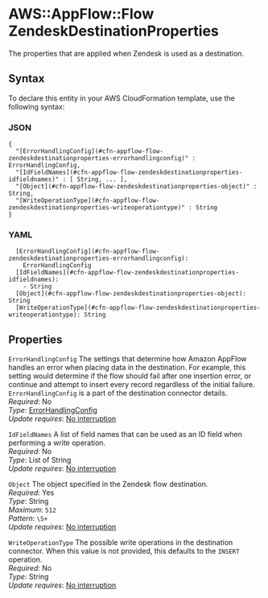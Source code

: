 # AWS::AppFlow::Flow ZendeskDestinationProperties<a name="aws-properties-appflow-flow-zendeskdestinationproperties"></a>

The properties that are applied when Zendesk is used as a destination\.

## Syntax<a name="aws-properties-appflow-flow-zendeskdestinationproperties-syntax"></a>

To declare this entity in your AWS CloudFormation template, use the following syntax:

### JSON<a name="aws-properties-appflow-flow-zendeskdestinationproperties-syntax.json"></a>

```
{
  "[ErrorHandlingConfig](#cfn-appflow-flow-zendeskdestinationproperties-errorhandlingconfig)" : ErrorHandlingConfig,
  "[IdFieldNames](#cfn-appflow-flow-zendeskdestinationproperties-idfieldnames)" : [ String, ... ],
  "[Object](#cfn-appflow-flow-zendeskdestinationproperties-object)" : String,
  "[WriteOperationType](#cfn-appflow-flow-zendeskdestinationproperties-writeoperationtype)" : String
}
```

### YAML<a name="aws-properties-appflow-flow-zendeskdestinationproperties-syntax.yaml"></a>

```
  [ErrorHandlingConfig](#cfn-appflow-flow-zendeskdestinationproperties-errorhandlingconfig): 
    ErrorHandlingConfig
  [IdFieldNames](#cfn-appflow-flow-zendeskdestinationproperties-idfieldnames): 
    - String
  [Object](#cfn-appflow-flow-zendeskdestinationproperties-object): String
  [WriteOperationType](#cfn-appflow-flow-zendeskdestinationproperties-writeoperationtype): String
```

## Properties<a name="aws-properties-appflow-flow-zendeskdestinationproperties-properties"></a>

`ErrorHandlingConfig`  <a name="cfn-appflow-flow-zendeskdestinationproperties-errorhandlingconfig"></a>
 The settings that determine how Amazon AppFlow handles an error when placing data in the destination\. For example, this setting would determine if the flow should fail after one insertion error, or continue and attempt to insert every record regardless of the initial failure\. `ErrorHandlingConfig` is a part of the destination connector details\.   
*Required*: No  
*Type*: [ErrorHandlingConfig](aws-properties-appflow-flow-errorhandlingconfig.md)  
*Update requires*: [No interruption](https://docs.aws.amazon.com/AWSCloudFormation/latest/UserGuide/using-cfn-updating-stacks-update-behaviors.html#update-no-interrupt)

`IdFieldNames`  <a name="cfn-appflow-flow-zendeskdestinationproperties-idfieldnames"></a>
 A list of field names that can be used as an ID field when performing a write operation\.   
*Required*: No  
*Type*: List of String  
*Update requires*: [No interruption](https://docs.aws.amazon.com/AWSCloudFormation/latest/UserGuide/using-cfn-updating-stacks-update-behaviors.html#update-no-interrupt)

`Object`  <a name="cfn-appflow-flow-zendeskdestinationproperties-object"></a>
The object specified in the Zendesk flow destination\.  
*Required*: Yes  
*Type*: String  
*Maximum*: `512`  
*Pattern*: `\S+`  
*Update requires*: [No interruption](https://docs.aws.amazon.com/AWSCloudFormation/latest/UserGuide/using-cfn-updating-stacks-update-behaviors.html#update-no-interrupt)

`WriteOperationType`  <a name="cfn-appflow-flow-zendeskdestinationproperties-writeoperationtype"></a>
 The possible write operations in the destination connector\. When this value is not provided, this defaults to the `INSERT` operation\.   
*Required*: No  
*Type*: String  
*Update requires*: [No interruption](https://docs.aws.amazon.com/AWSCloudFormation/latest/UserGuide/using-cfn-updating-stacks-update-behaviors.html#update-no-interrupt)